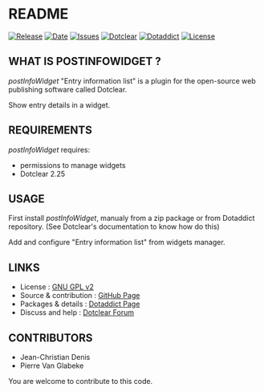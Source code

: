 # README

[![Release](https://img.shields.io/github/v/release/JcDenis/postInfoWidget)](https://github.com/JcDenis/postInfoWidget/releases)
[![Date](https://img.shields.io/github/release-date/JcDenis/postInfoWidget)](https://github.com/JcDenis/postInfoWidget/releases)
[![Issues](https://img.shields.io/github/issues/JcDenis/postInfoWidget)](https://github.com/JcDenis/postInfoWidget/issues)
[![Dotclear](https://img.shields.io/badge/dotclear-v2.25-blue.svg)](https://fr.dotclear.org/download)
[![Dotaddict](https://img.shields.io/badge/dotaddict-official-green.svg)](https://plugins.dotaddict.org/dc2/details/postInfoWidget)
[![License](https://img.shields.io/github/license/JcDenis/postInfoWidget)](https://github.com/JcDenis/postInfoWidget/blob/master/LICENSE)

## WHAT IS POSTINFOWIDGET ?

_postInfoWidget_ "Entry information list" is a plugin for the open-source 
web publishing software called Dotclear.

Show entry details in a widget.

## REQUIREMENTS

 _postInfoWidget_ requires: 

  * permissions to manage widgets
  * Dotclear 2.25

## USAGE

First install _postInfoWidget_, manualy from a zip package or from 
Dotaddict repository. (See Dotclear's documentation to know how do this)

Add and configure "Entry information list" from widgets manager.

## LINKS

 * License : [GNU GPL v2](https://www.gnu.org/licenses/old-licenses/lgpl-2.0.html)
 * Source & contribution : [GitHub Page](https://github.com/JcDenis/postInfoWidget)
 * Packages & details : [Dotaddict Page](https://plugins.dotaddict.org/dc2/details/postInfoWidget)
 * Discuss and help : [Dotclear Forum](http://forum.dotclear.org/viewtopic.php?pid=332974#p332974)

## CONTRIBUTORS

 * Jean-Christian Denis
 * Pierre Van Glabeke

 You are welcome to contribute to this code.